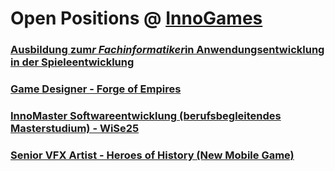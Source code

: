 # Open Positions @ [InnoGames](https://www.innogames.com/career?s=github_jobs_repo)

### [Ausbildung zum*r Fachinformatiker*in Anwendungsentwicklung in der Spieleentwicklung](ausbildung-zum-r-fachinformatiker-in-anwendungsentwicklung-in-der-spieleentwicklung.md)
### [Game Designer - Forge of Empires](game-designer-forge-of-empires.md)
### [InnoMaster Softwareentwicklung \(berufsbegleitendes Masterstudium\) - WiSe25](innomaster-softwareentwicklung-berufsbegleitendes-masterstudium-wise25.md)
### [Senior VFX Artist - Heroes of History \(New Mobile Game\)](senior-vfx-artist-heroes-of-history-new-mobile-game.md)
